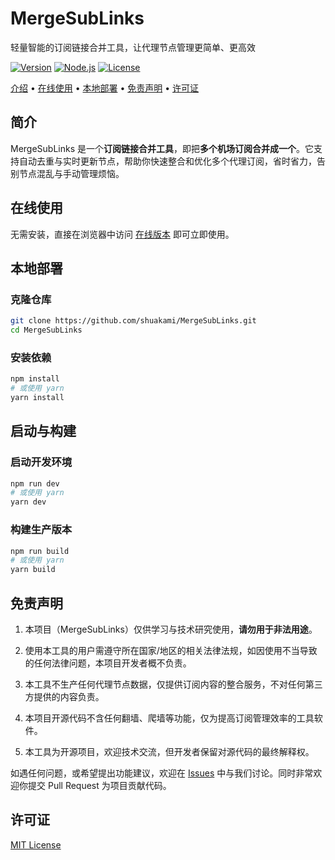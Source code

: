 # MergeSubLinks


轻量智能的订阅链接合并工具，让代理节点管理更简单、更高效

[![Version](https://img.shields.io/badge/Version-1.0.0-4c1?style=flat-square)](https://github.com/shuakami/MergeSubLinks)
[![Node.js](https://img.shields.io/badge/Node.js-14%2B-339933?style=flat-square&logo=node.js&logoColor=white)](https://nodejs.org)
[![License](https://img.shields.io/badge/License-MIT-f73?style=flat-square&logo=opensourceinitiative&logoColor=white)](LICENSE)

  <a href="#介绍">介绍</a> •
  <a href="#在线使用">在线使用</a> •
  <a href="#本地部署">本地部署</a> •
  <a href="#免责声明">免责声明</a> •
  <a href="#许可证">许可证</a>


## 简介

MergeSubLinks 是一个**订阅链接合并工具**，即把**多个机场订阅合并成一个**。它支持自动去重与实时更新节点，帮助你快速整合和优化多个代理订阅，省时省力，告别节点混乱与手动管理烦恼。

## 在线使用

无需安装，直接在浏览器中访问 [在线版本](https://merge-sub-links.vercel.app/) 即可立即使用。

## 本地部署

### 克隆仓库

```bash
git clone https://github.com/shuakami/MergeSubLinks.git
cd MergeSubLinks
```

### 安装依赖

```bash
npm install
# 或使用 yarn
yarn install
```

## 启动与构建

### 启动开发环境

```bash
npm run dev
# 或使用 yarn
yarn dev
```

### 构建生产版本

```bash
npm run build
# 或使用 yarn
yarn build
```

## 免责声明

1. 本项目（MergeSubLinks）仅供学习与技术研究使用，**请勿用于非法用途**。

2. 使用本工具的用户需遵守所在国家/地区的相关法律法规，如因使用不当导致的任何法律问题，本项目开发者概不负责。

3. 本工具不生产任何代理节点数据，仅提供订阅内容的整合服务，不对任何第三方提供的内容负责。

4. 本项目开源代码不含任何翻墙、爬墙等功能，仅为提高订阅管理效率的工具软件。

5. 本工具为开源项目，欢迎技术交流，但开发者保留对源代码的最终解释权。

如遇任何问题，或希望提出功能建议，欢迎在 [Issues](https://github.com/shuakami/MergeSubLinks/issues) 中与我们讨论。同时非常欢迎你提交 Pull Request 为项目贡献代码。

## 许可证

[MIT License](LICENSE)